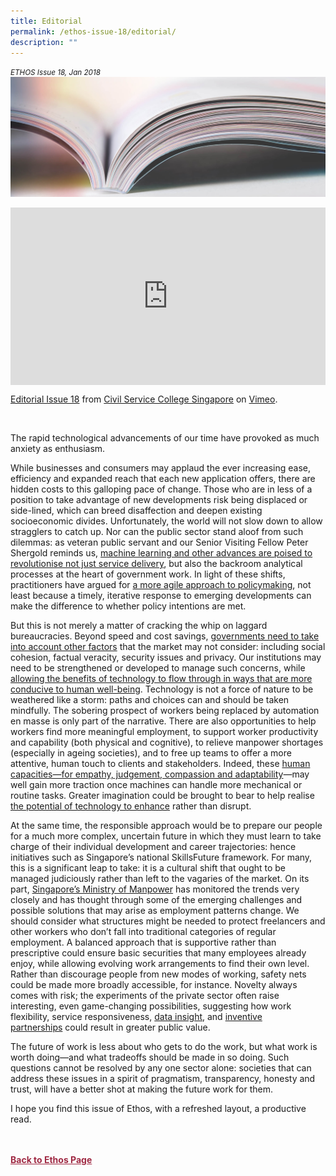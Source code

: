 ```yaml
---
title: Editorial
permalink: /ethos-issue-18/editorial/
description: ""
---
```

<style>

.back a
{
	color: #9f2943;
	font-weight: bold;
}

#banner img
{
	width:100%;
}
	
.author
{
border-bottom: 1px solid black;
margin-top:40px;
padding-bottom:30px;
border-top: 1px solid black;	

}

.author p {
	font-size: 0.9em;
	line-height:24px !important;
	}	

.break
{
   border-top: 1px solid  black;
   border-bottom: 1px solid black;
	 padding:20px;
	text-align:center;
	margin-top:50px;
}
	
.break1
{
font-family: Georgia;
	font-size:20px;
	font-style: italic;
	font-weight: bold;
}

.boxheader {
	color: white !important;
	}	

.containerbox {
	background-color: #B7C9E2;
	border-radius: 10px;
	padding: 5%;
	margin-top: 5%;
	
	}	

li {
	font-size: 15px !important;
	
	}	

</style>

<em><small>ETHOS Issue 18, Jan 2018</small></em>
<img src="/images/Landing_Banner_Images/knowledge_editorial_banner_01.jpg">



  
<div style="padding:56.25% 0 0 0;position:relative;"><iframe style="position:absolute;top:0;left:0;width:100%;height:100%;" src="https://player.vimeo.com/video/258202300" frameborder="0"></iframe></div>  
  
<p><a href="https://vimeo.com/258202300">Editorial Issue 18</a> from <a href="https://vimeo.com/user57303802">Civil Service College Singapore</a> on <a href="https://vimeo.com/">Vimeo</a>.</p>  
  
<br>  
  
<p>The rapid technological advancements of our time have provoked as much anxiety as enthusiasm.</p>  
  
<p>While businesses and consumers may applaud the ever increasing ease, efficiency and expanded reach that each new application offers, there are hidden costs to this galloping pace of change. Those who are in less of a position to take advantage of new developments risk being displaced or side-lined, which can breed disaffection and deepen existing socioeconomic divides. Unfortunately, the world will not slow down to allow stragglers to catch up. Nor can the public sector stand aloof from such dilemmas: as veteran public servant and our Senior Visiting Fellow Peter Shergold reminds us, <a href="/ethos-issue-18/public-service-4/">machine learning and other advances are poised to revolutionise not just service delivery</a>, but also the backroom analytical processes at the heart of government work. In light of these shifts, practitioners have argued for <a href="/ethos-issue-18/governance-amid-technological-disruption-a-vision-for-an-agile-public-service/">a more agile approach to policymaking</a>, not least because a timely, iterative response to emerging developments can make the difference to whether policy intentions are met.</p>  
  
<p>But this is not merely a matter of cracking the whip on laggard bureaucracies. Beyond speed and cost savings, <a href="/ethos-issue-18/the-digital-social-contract-and-e-legitimacy/">governments need to take into account other factors</a> that the market may not consider: including social cohesion, factual veracity, security issues and privacy. Our institutions may need to be strengthened or developed to manage such concerns, while <a href="/ethos-issue-18/the-digital-work-economy-and-our-human-future/">allowing the benefits of technology to flow through in ways that are more conducive to human well-being</a>. Technology is not a force of nature to be weathered like a storm: paths and choices can and should be taken mindfully. The sobering prospect of workers being replaced by automation en masse is only part of the narrative. There are also opportunities to help workers find more meaningful employment, to support worker productivity and capability (both physical and cognitive), to relieve manpower shortages (especially in ageing societies), and to free up teams to offer a more attentive, human touch to clients and stakeholders. Indeed, these <a href="/ethos-issue-18/navigating-the-new-economy-a-future-that-works/l">human capacities—for empathy, judgement, compassion and adaptability</a>—may well gain more traction once machines can handle more mechanical or routine tasks. Greater imagination could be brought to bear to help realise <a href="/ethos-issue-18/making-technology-work-for-workers/l">the potential of technology to enhance</a>&nbsp;rather than disrupt.</p>  
  
<p>At the same time, the responsible approach would be to prepare our people for a much more complex, uncertain future in which they must learn to take charge of their individual development and career trajectories: hence initiatives such as Singapore’s national SkillsFuture framework. For many, this is a significant leap to take: it is a cultural shift that ought to be managed judiciously rather than left to the vagaries of the market. On its part, <a href="/ethos-issue-18/trends-and-shifts-in-employment-singapore-s-workforce/">Singapore’s Ministry of Manpower</a>&nbsp;has monitored the trends very closely and has thought through some of the emerging challenges and possible solutions that may arise as employment patterns change. We should consider what structures might be needed to protect freelancers and other workers who don’t fall into traditional categories of regular employment. A balanced approach that is supportive rather than prescriptive could ensure basic securities that many employees already enjoy, while allowing evolving work arrangements to find their own level. Rather than discourage people from new modes of working, safety nets could be made more broadly accessible, for instance. Novelty always comes with risk; the experiments of the private sector often raise interesting, even game-changing possibilities, suggesting how work flexibility, service responsiveness, <a href="/ethos-issue-18/supporting-job-growth-and-worker-prosperity-in-a-new-era-of-automation/l">data insight</a>, and <a href="/ethos-issue-18/public-value-through-private-partnerships-the-grab-story/">inventive partnerships</a>&nbsp;could result in greater public value.</p>  
  
<p>The future of work is less about who gets to do the work, but what work is worth doing—and what tradeoffs should be made in so doing. Such questions cannot be resolved by any one sector alone: societies that can address these issues in a spirit of pragmatism, transparency, honesty and trust, will have a better shot at making the future work for them.</p>  
  
<p>I hope you find this issue of Ethos, with a refreshed layout, a productive read.</p>  
  







<br>
<br>	
<div class="back">
<a href="/ethos/">Back to Ethos Page</a>	
</div>